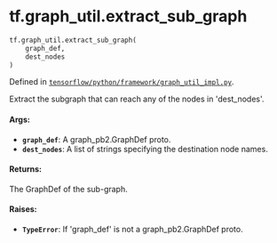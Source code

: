 <div itemscope itemtype="http://developers.google.com/ReferenceObject">
<meta itemprop="name" content="tf.graph_util.extract_sub_graph" />
<meta itemprop="path" content="Stable" />
</div>

# tf.graph_util.extract_sub_graph

``` python
tf.graph_util.extract_sub_graph(
    graph_def,
    dest_nodes
)
```



Defined in [`tensorflow/python/framework/graph_util_impl.py`](/code/stable/tensorflow/python/framework/graph_util_impl.py).

Extract the subgraph that can reach any of the nodes in 'dest_nodes'.

#### Args:

* <b>`graph_def`</b>: A graph_pb2.GraphDef proto.
* <b>`dest_nodes`</b>: A list of strings specifying the destination node names.

#### Returns:

The GraphDef of the sub-graph.


#### Raises:

* <b>`TypeError`</b>: If 'graph_def' is not a graph_pb2.GraphDef proto.